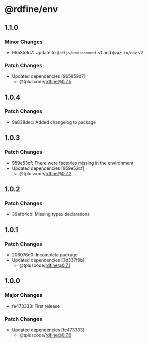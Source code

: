 # @rdfine/env

## 1.1.0

### Minor Changes

- 965859d7: Update to `@rdfjs/environment` v1 and `@zazuko/env` v2

### Patch Changes

- Updated dependencies [965859d7]
  - @tpluscode/rdfine@0.7.5

## 1.0.4

### Patch Changes

- 9a838dec: Added changelog to package

## 1.0.3

### Patch Changes

- 959e53cf: There were factories missing in the environment
- Updated dependencies [959e53cf]
  - @tpluscode/rdfine@0.7.2

## 1.0.2

### Patch Changes

- 39efb4cb: Missing types declarations

## 1.0.1

### Patch Changes

- 206076d0: Incomplete package
- Updated dependencies [3d337f9b]
  - @tpluscode/rdfine@0.7.1

## 1.0.0

### Major Changes

- fe473333: First release

### Patch Changes

- Updated dependencies [fe473333]
  - @tpluscode/rdfine@0.7.0
